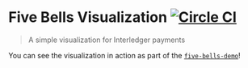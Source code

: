 # Five Bells Visualization [![Circle CI](https://circleci.com/gh/ripple/five-bells-visualization/tree/master.svg?style=svg&circle-token=8ffc14cef3abfa45938a1fdd83c0ed6b9b82b419)](https://circleci.com/gh/ripple/five-bells-visualization/tree/master)

> A simple visualization for Interledger payments

You can see the visualization in action as part of the [`five-bells-demo`](https://github.com/ripple/five-bells-demo)!
